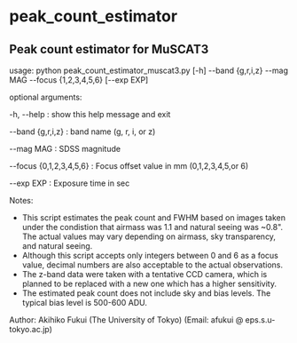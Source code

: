 # peak_count_estimator
## Peak count estimator for MuSCAT3

usage: python peak_count_estimator_muscat3.py [-h] --band {g,r,i,z} --mag MAG --focus {1,2,3,4,5,6} [--exp EXP]


optional arguments:

  -h, --help              : show this help message and exit

  --band {g,r,i,z}        : band name (g, r, i, or z)
  
  --mag MAG               : SDSS magnitude
  
  --focus {0,1,2,3,4,5,6} : Focus offset value in mm (0,1,2,3,4,5,or 6)
  
  --exp EXP               : Exposure time in sec


Notes:
- This script estimates the peak count and FWHM based on images taken under the condistion that airmass was 1.1 and natural seeing was ~0.8".
  The actual values may vary depending on airmass, sky transparency, and natural seeing.
- Although this script accepts only integers between 0 and 6 as a focus value, decimal numbers are also acceptable to the actual observations.
- The z-band data were taken with a tentative CCD camera, which is planned to be replaced with a new one which has a higher sensitivity.
- The estimated peak count does not include sky and bias levels. The typical bias level is 500-600 ADU.


Author: Akihiko Fukui (The University of Tokyo)
(Email: afukui @ eps.s.u-tokyo.ac.jp)
